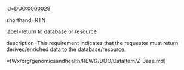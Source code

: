 id=DUO:0000029

shorthand=RTN

label=return to database or resource

description=This requirement indicates that the requestor must return derived/enriched data to the database/resource.

=[Wx/org/genomicsandhealth/REWG/DUO/DataItem/Z-Base.md]
